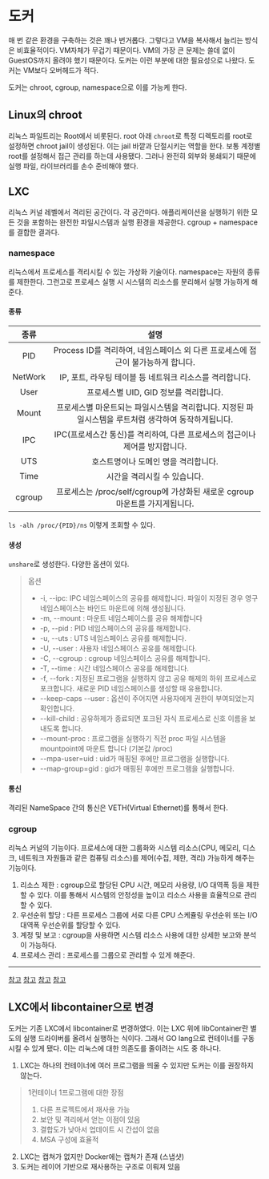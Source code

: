 # 도커

매 번 같은 환경을 구축하는 것은 꽤나 번거롭다. 그렇다고 VM을 복사해서 늘리는 방식은 비효율적이다. VM자체가 무겁기 때문이다. VM의 가장 큰 
문제는 쓸데 없이 GuestOS까지 올려야 했기 때문이다. 도커는 이런 부분에 대한 필요성으로 나왔다. 도커는 VM보다 오버헤드가 적다.

도커는 chroot, cgroup, namespace으로 이를 가능케 한다.


## Linux의 chroot
리눅스 파일트리는 Root에서 비롯된다. root 아래 `chroot`로 특정 디렉토리를 root로 설정하면 chroot jail이 생성된다. 이는 jail 바깥과
단절시키는 역할을 한다. 보통 계정별 root를 설정해서 접근 관리를 하는데 사용됐다. 그러나 완전히 외부와 봉쇄되기 때문에 실행 파일, 라이브러리를
손수 준비해야 했다.

## LXC
리눅스 커널 레벨에서 격리된 공간이다. 각 공간마다. 애플리케이션을 실행하기 위한 모든 것을 포함하는 완전한 파일시스템과 실행 환경을 제공한다.
cgroup + namespace를 결합한 결과다.

### namespace
리눅스에서 프로세스를 격리시킬 수 있는 가상화 기술이다. namespace는 자원의 종류를 제한한다.  그런고로 프로세스 실행 시 시스템의 리소스를 분리해서 실행 가능하게 해준다. 


#### 종류

|종류 |설명 |
|:---:|:---:|
|PID|Process ID를 격리하여, 네임스페이스 외 다른 프로세스에 접근이 불가능하게 합니다.|
|NetWork|	IP, 포트, 라우팅 테이블 등 네트워크 리소스를 격리합니다.|
|User	|프로세스별 UID, GID 정보를 격리합니다.|
|Mount	|프로세스별 마운트되는 파일시스템을 격리합니다. 지정된 파일시스템을 루트처럼 생각하여 동작하게됩니다.|
|IPC	|IPC(프로세스간 통신)를 격리하여, 다른 프로세스의 접근이나 제어를 방지합니다.|
|UTS	|호스트명이나 도메인 명을 격리합니다.|
|Time	|시간을 격리시킬 수 있습니다.|
|cgroup	|프로세스는 /proc/self/cgroup에 가상화된 새로운 cgroup 마운트를 가지게됩니다.|

`ls -alh /proc/{PID}/ns` 이렇게 조회할 수 있다.

#### 생성
`unshare`로 생성한다. 다양한 옵션이 있다.

>
> 옵션
> 
> - -i, --ipc: IPC 네임스페이스의 공유를 해제합니다. 파일이 지정된 경우 영구 네임스페이스는 바인드 마운트에 의해 생성됩니다.
> - -m, --mount : 마운트 네임스페이스를 공유 해제합니다
> - -p, --pid : PID 네임스페이스의 공유를 해제합니다.
> - -u, --uts : UTS 네임스페이스 공유를 해제합니다.
> - -U, --user : 사용자 네임스페이스 공유를 해제합니다.
> - -C, --cgroup : cgroup 네임스페이스 공유를 해제합니다.
> - -T, --time : 시간 네임스페이스 공유를 해제합니다.
> - -f, --fork : 지정된 프로그램을 실행하지 않고 공유 해제의 하위 프로세스로 포크합니다. 새로운 PID 네임스페이스를 생성할 때 유용합니다.
> - --keep-caps --user : 옵션이 주어지면 사용자에게 권한이 부여되었는지 확인합니다.
> - --kill-child : 공유하제가 종료되면 포크된 자식 프로세스로 신호 이름을 보내도록 합니다.
> - --mount-proc : 프로그램을 실행하기 직전 proc 파일 시스템을 mountpoint에 마운트 합니다 (기본값 /proc)
> - --mpa-user=uid : uid가 매핑된 후에만 프로그램을 실행합니다.
> - --map-group=gid : gid가 매핑된 후에만 프로그램을 실행합니다.

#### 통신
격리된 NameSpace 간의 통신은 VETH(Virtual Ethernet)를 통해서 한다. 

### cgroup
리눅스 커널의 기능이다. 프로세스에 대한 그룹화와 시스템 리소스(CPU, 메모리, 디스크, 네트워크 자원들과 같은 컴퓨팅 리소스)를 
제어(수집, 제한, 격리) 가능하게 해주는 기능이다.

1. 리소스 제한 : cgroup으로 할당된 CPU 시간, 메모리 사용량, I/O 대역폭 등을 제한할 수 있다. 이를 통해서 시스템의 안정성을 높이고 리소스 사용을 효율적으로 관리할 수 있다.
2. 우선순위 할당 : 다른 프로세스 그룹에 서로 다른 CPU 스케쥴링 우선순위 또는 I/O 대역폭 우선순위를 할당할 수 있다.
3. 계정 및 보고 : cgroup을 사용하면 시스템 리소스 사용에 대한 상세한 보고와 분석이 가능하다. 
4. 프로세스 관리 : 프로세스를 그룹으로 관리할 수 있게 해준다.

 














---------------------
[참고](https://medium.com/@devjohnpark/docker%EC%9D%98-%EB%B3%80%EC%B2%9C%EC%82%AC-9dfa764b217e)
[참고](https://www.44bits.io/ko/keyword/linux-namespace)
[참고](https://velog.io/@_gyullbb/1-1.-%EC%BB%A8%ED%85%8C%EC%9D%B4%EB%84%88-%EA%B2%A9%EB%A6%AC)
[참고](https://jaykos96.tistory.com/31)



## LXC에서 libcontainer으로 변경

도커는 기존 LXC에서 libcontainer로 변경하였다. 이는
LXC 위에 libContainer란 별도의 실행 드라이버를 올려서 실행하는 식이다. 그래서 GO lang으로 컨테이너를 구동시킬 수 있게 됐다.
이는 리눅스에 대한 의존도를 줄이려는 시도 중 하나다.

1. LXC는 하나의 컨테이너에 여러 프로그램을 띄울 수 있지만 도커는 이를 권장하지 않는다.
> 1컨테이너 1프로그램에 대한 장점
> 1. 다른 프로젝트에서 재사용 가능
> 2. 보안 및 격리에서 얻는 이점이 있음
> 3. 결합도가 낮아서 업데이트 시 간섭이 없음
> 4. MSA 구성에 효율적

2. LXC는 캡쳐가 없지만 Docker에는 캡쳐가 존재 (스냅샷)
3. 도커는 레이어 기반으로 재사용하는 구조로 이뤄져 있음
